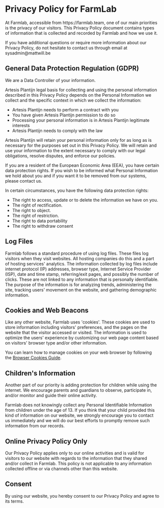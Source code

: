 <h1>Privacy Policy for FarmLab</h1>

<p>At Farmlab, accessible from https://farmlab.team, one of our main priorities is the privacy of our visitors. This Privacy Policy document contains types of information that is collected and recorded by Farmlab and how we use it.</p>

<p>If you have additional questions or require more information about our Privacy Policy, do not hesitate to contact us through email at sysadmin@mattwill.be</p>

<h2>General Data Protection Regulation (GDPR)</h2>
<p>We are a Data Controller of your information.</p>
 
<p>Artesis Plantijn legal basis for collecting and using the personal information described in this Privacy Policy depends on the Personal Information we collect and the specific context in which we collect the information:</p>
<ul>
    <li>Artesis Plantijn needs to perform a contract with you</li>
    <li>You have given Artesis Plantijn permission to do so</li>
    <li>Processing your personal information is in Artesis Plantijn legitimate interests</li>
    <li>Artesis Plantijn needs to comply with the law</li>
</ul>
  
<p>Artesis Plantijn will retain your personal information only for as long as is necessary for the purposes set out in this Privacy Policy. We will retain and use your information to the extent necessary to comply with our legal obligations, resolve disputes, and enforce our policies.</p> 

<p>If you are a resident of the European Economic Area (EEA), you have certain data protection rights. If you wish to be informed what Personal Information we hold about you and if you want it to be removed from our systems, please contact us.

<p>In certain circumstances, you have the following data protection rights:</p>
<ul>
    <li>The right to access, update or to delete the information we have on you.</li>
    <li>The right of rectification.</li> 
    <li>The right to object.</li>
    <li>The right of restriction.</li>
    <li>The right to data portability</li>
    <li>The right to withdraw consent</li>
</ul>

<h2>Log Files</h2>

<p>Farmlab follows a standard procedure of using log files. These files log visitors when they visit websites. All hosting companies do this and a part of hosting services' analytics. The information collected by log files include internet protocol (IP) addresses, browser type, Internet Service Provider (ISP), date and time stamp, referring/exit pages, and possibly the number of clicks. These are not linked to any information that is personally identifiable. The purpose of the information is for analyzing trends, administering the site, tracking users' movement on the website, and gathering demographic information.</p>

<h2>Cookies and Web Beacons</h2>

<p>Like any other website, Farmlab uses 'cookies'. These cookies are used to store information including visitors' preferences, and the pages on the website that the visitor accessed or visited. The information is used to optimize the users' experience by customizing our web page content based on visitors' browser type and/or other information.</p>

<p>You can learn how to manage cookies on your web browser by following the <a href="https://privacypolicies.com/blog/browser-cookies-guide/">Browser Cookies Guide</a>.</p>


<h2>Children's Information</h2>

<p>Another part of our priority is adding protection for children while using the internet. We encourage parents and guardians to observe, participate in, and/or monitor and guide their online activity.</p>

<p>Farmlab does not knowingly collect any Personal Identifiable Information from children under the age of 13. If you think that your child provided this kind of information on our website, we strongly encourage you to contact us immediately and we will do our best efforts to promptly remove such information from our records.</p>

<h2>Online Privacy Policy Only</h2>

<p>Our Privacy Policy applies only to our online activities and is valid for visitors to our website with regards to the information that they shared and/or collect in Farmlab. This policy is not applicable to any information collected offline or via channels other than this website.

<h2>Consent</h2>

<p>By using our website, you hereby consent to our Privacy Policy and agree to its terms.</p>

